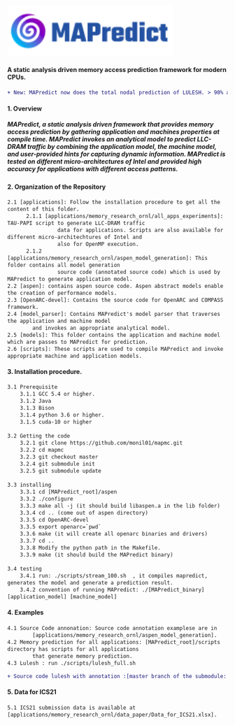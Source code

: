 <!-- # MAPredict -->

![](model_parser/Mapredict.png)

#### A static analysis driven memory access prediction framework for modern CPUs.



```diff
+ New: MAPredict now does the total nodal prediction of LULESH. > 90% accuracy in Intel micro-architecutres.
```


#### 1. Overview
##### MAPredict, a static analysis driven framework that provides memory access prediction by gathering application and machines properties at compile time. MAPredict invokes an analytical model to predict LLC-DRAM traffic by combining the application model, the machine model, and user-provided hints for capturing dynamic information. MAPredict is tested on different micro-architectures of Intel and provided high accuracy for applications with different access patterns.

#### 2. Organization of the Repository
    2.1 [applications]: Follow the installation procedure to get all the content of this folder.  
          2.1.1 [applications/memory_research_ornl/all_apps_experiments]: TAU-PAPI script to generate LLC-DRAM traffic 
                    data for applications. Scripts are also available for different micro-architechtures of Intel and 
                    also for OpenMP execution.
          2.1.2 [applications/memory_research_ornl/aspen_model_generation]: This folder contains all model generation 
                    source code (annotated source code) which is used by MAPredict to generate application model.
    2.2 [aspen]: contains aspen source code. Aspen abstract models enable the creation of performance models.
    2.3 [OpenARC-devel]: Contains the source code for OpenARC and COMPASS framework. 
    2.4 [model_parser]: Contains MAPredict's model parser that traverses the application and machine model 
            and invokes an appropriate analytical model.
    2.5 [models]: This folder contains the application and machine model which are passes to MAPredict for prediction.
    2.6 [scripts]: These scripts are used to compile MAPredict and invoke appropriate machine and application models.
    

#### 3. Installation procedure.

    3.1 Prerequisite
        3.1.1 GCC 5.4 or higher.
        3.1.2 Java
        3.1.3 Bison
        3.1.4 python 3.6 or higher.
        3.1.5 cuda-10 or higher
        
    3.2 Getting the code
        3.2.1 git clone https://github.com/monil01/mapmc.git
        3.2.2 cd mapmc
        3.2.3 git checkout master
        3.2.4 git submodule init
        3.2.5 git submodule update
        
    3.3 installing
        3.3.1 cd [MAPredict_root]/aspen
        3.3.2 ./configure
        3.3.3 make all -j (it should build libaspen.a in the lib folder)
        3.3.4 cd .. (come out of aspen directory)
        3.3.5 cd OpenARC-devel
        3.3.5 export openarc=`pwd`
        3.3.6 make (it will create all openarc binaries and drivers)
        3.3.7 cd ..
        3.3.8 Modify the python path in the Makefile.
        3.3.9 make (it should build the MAPredict binary)
        
    3.4 testing
        3.4.1 run: ./scripts/stream_100.sh  , it compiles mapredict, generates the model and generate a prediction result.
        3.4.2 convention of running MAPredict: ./[MAPredict_binary] [application_model] [machine_model]
  
  
#### 4. Examples

    4.1 Source Code annonation: Source code annotation examplese are in 
            [applications/memory_research_ornl/aspen_model_generation].
    4.2 Memory prediction for all applications: [MAPredict_root]/scripts directory has scripts for all applications 
            that generate memory prediction.
    4.3 Lulesh : run ./scripts/lulesh_full.sh 

```diff
+ Source code lulesh with annotation :[master branch of the submodule: applications/memory_research_ornl/aspen_model_generation/lulesh_full]
```

#### 5. Data for ICS21
    5.1 ICS21 submission data is available at [applications/memory_research_ornl/data_paper/Data_for_ICS21.xlsx].


  
    
    
  
